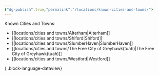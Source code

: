```yaml
---
{"dg-publish":true,"permalink":"/locations/known-cities-and-towns/"}
---
```


Known Cities and Towns:
- [[locations/cities and towns/Alterham\|Alterham]]
- [[locations/cities and towns/Shiford\|Shiford]]
- [[locations/cities and towns/SlumberHaven\|SlumberHaven]]
- [[locations/cities and towns/The Free City of Greyhawk(tuah)\|The Free City of Greyhawk(tuah)]]
- [[locations/cities and towns/Westford\|Westford]]

{ .block-language-dataview}